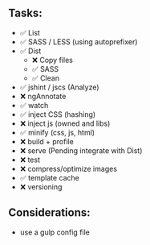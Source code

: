 ## Tasks:
  * :white_check_mark: List
  * :white_check_mark: SASS / LESS (using autoprefixer)
  * :white_check_mark: Dist
    * :x: Copy files
    * :white_check_mark: SASS
    * :white_check_mark: Clean
  * :white_check_mark: jshint / jscs (Analyze)
  * :x: ngAnnotate
  * :white_check_mark: watch
  * :white_check_mark: inject CSS (hashing)
  * :x: inject js (owned and libs)
  * :white_check_mark: minify (css, js, html)
  * :x: build + profile
  * :x: serve (Pending integrate with Dist)
  * :x: test
  * :x: compress/optimize images
  * :white_check_mark: template cache
  * :x: versioning

## Considerations:
  * use a gulp config file
